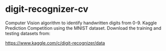 # digit-recognizer-cv
Computer Vision algorithm to identify handwritten digits from 0-9.
Kaggle Prediction Competition using the MNIST dataset.
Download the training and testing datasets from:

https://www.kaggle.com/c/digit-recognizer/data
